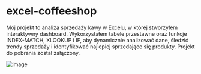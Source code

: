 # excel-coffeeshop

Mój projekt to analiza sprzedaży kawy w Excelu, w której stworzyłem interaktywny dashboard. Wykorzystałem tabele przestawne oraz funkcje INDEX-MATCH, XLOOKUP i IF,
aby dynamicznie analizować dane, śledzić trendy sprzedaży i identyfikować najlepiej sprzedające się produkty.
Projekt do pobrania został załączony.

![image](https://github.com/user-attachments/assets/008f7850-6e19-4903-b396-b7e4ffd5a0ca)
